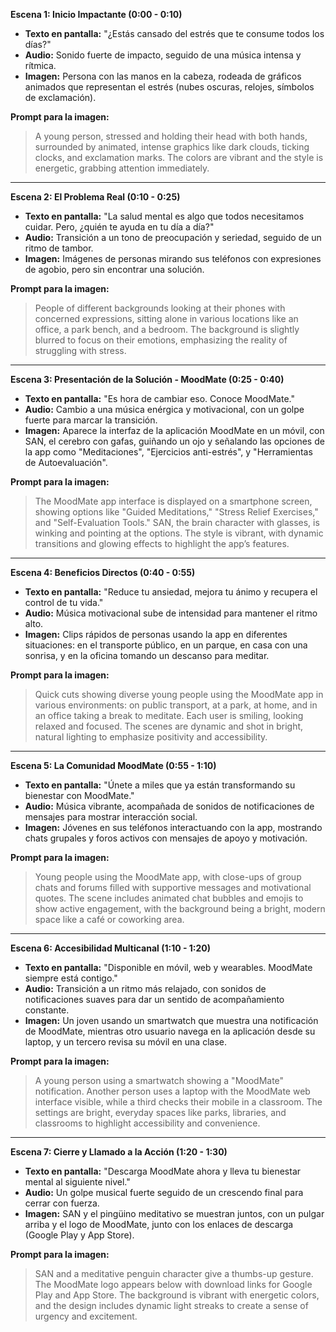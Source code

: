 **Escena 1: Inicio Impactante (0:00 - 0:10)**

- **Texto en pantalla:** "¿Estás cansado del estrés que te consume todos los días?"
- **Audio:** Sonido fuerte de impacto, seguido de una música intensa y rítmica.
- **Imagen:** Persona con las manos en la cabeza, rodeada de gráficos animados que representan el estrés (nubes oscuras, relojes, símbolos de exclamación).

**Prompt para la imagen:**

> A young person, stressed and holding their head with both hands, surrounded by animated, intense graphics like dark clouds, ticking clocks, and exclamation marks. The colors are vibrant and the style is energetic, grabbing attention immediately.

---

**Escena 2: El Problema Real (0:10 - 0:25)**

- **Texto en pantalla:** "La salud mental es algo que todos necesitamos cuidar. Pero, ¿quién te ayuda en tu día a día?"
- **Audio:** Transición a un tono de preocupación y seriedad, seguido de un ritmo de tambor.
- **Imagen:** Imágenes de personas mirando sus teléfonos con expresiones de agobio, pero sin encontrar una solución.

**Prompt para la imagen:**

> People of different backgrounds looking at their phones with concerned expressions, sitting alone in various locations like an office, a park bench, and a bedroom. The background is slightly blurred to focus on their emotions, emphasizing the reality of struggling with stress.

---

**Escena 3: Presentación de la Solución - MoodMate (0:25 - 0:40)**

- **Texto en pantalla:** "Es hora de cambiar eso. Conoce MoodMate."
- **Audio:** Cambio a una música enérgica y motivacional, con un golpe fuerte para marcar la transición.
- **Imagen:** Aparece la interfaz de la aplicación MoodMate en un móvil, con SAN, el cerebro con gafas, guiñando un ojo y señalando las opciones de la app como "Meditaciones", "Ejercicios anti-estrés", y "Herramientas de Autoevaluación".

**Prompt para la imagen:**

> The MoodMate app interface is displayed on a smartphone screen, showing options like "Guided Meditations," "Stress Relief Exercises," and "Self-Evaluation Tools." SAN, the brain character with glasses, is winking and pointing at the options. The style is vibrant, with dynamic transitions and glowing effects to highlight the app’s features.

---

**Escena 4: Beneficios Directos (0:40 - 0:55)**

- **Texto en pantalla:** "Reduce tu ansiedad, mejora tu ánimo y recupera el control de tu vida."
- **Audio:** Música motivacional sube de intensidad para mantener el ritmo alto.
- **Imagen:** Clips rápidos de personas usando la app en diferentes situaciones: en el transporte público, en un parque, en casa con una sonrisa, y en la oficina tomando un descanso para meditar.

**Prompt para la imagen:**

> Quick cuts showing diverse young people using the MoodMate app in various environments: on public transport, at a park, at home, and in an office taking a break to meditate. Each user is smiling, looking relaxed and focused. The scenes are dynamic and shot in bright, natural lighting to emphasize positivity and accessibility.

---

**Escena 5: La Comunidad MoodMate (0:55 - 1:10)**

- **Texto en pantalla:** "Únete a miles que ya están transformando su bienestar con MoodMate."
- **Audio:** Música vibrante, acompañada de sonidos de notificaciones de mensajes para mostrar interacción social.
- **Imagen:** Jóvenes en sus teléfonos interactuando con la app, mostrando chats grupales y foros activos con mensajes de apoyo y motivación.

**Prompt para la imagen:**

> Young people using the MoodMate app, with close-ups of group chats and forums filled with supportive messages and motivational quotes. The scene includes animated chat bubbles and emojis to show active engagement, with the background being a bright, modern space like a café or coworking area.

---

**Escena 6: Accesibilidad Multicanal (1:10 - 1:20)**

- **Texto en pantalla:** "Disponible en móvil, web y wearables. MoodMate siempre está contigo."
- **Audio:** Transición a un ritmo más relajado, con sonidos de notificaciones suaves para dar un sentido de acompañamiento constante.
- **Imagen:** Un joven usando un smartwatch que muestra una notificación de MoodMate, mientras otro usuario navega en la aplicación desde su laptop, y un tercero revisa su móvil en una clase.

**Prompt para la imagen:**

> A young person using a smartwatch showing a "MoodMate" notification. Another person uses a laptop with the MoodMate web interface visible, while a third checks their mobile in a classroom. The settings are bright, everyday spaces like parks, libraries, and classrooms to highlight accessibility and convenience.

---

**Escena 7: Cierre y Llamado a la Acción (1:20 - 1:30)**

- **Texto en pantalla:** "Descarga MoodMate ahora y lleva tu bienestar mental al siguiente nivel."
- **Audio:** Un golpe musical fuerte seguido de un crescendo final para cerrar con fuerza.
- **Imagen:** SAN y el pingüino meditativo se muestran juntos, con un pulgar arriba y el logo de MoodMate, junto con los enlaces de descarga (Google Play y App Store).

**Prompt para la imagen:**

> SAN and a meditative penguin character give a thumbs-up gesture. The MoodMate logo appears below with download links for Google Play and App Store. The background is vibrant with energetic colors, and the design includes dynamic light streaks to create a sense of urgency and excitement.